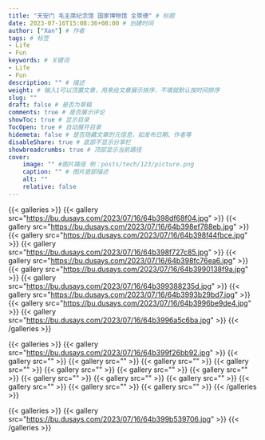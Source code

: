 ```yaml
---
title: "天安门 毛主席纪念馆 国家博物馆 全聚德" # 标题
date: 2023-07-16T15:08:36+08:00 # 创建时间
author: ["Xan"] # 作者
tags: # 标签
- Life 
- Fun 
keywords: # 关键词
- Life 
- Fun 
description: "" # 描述
weight: # 输入1可以顶置文章，用来给文章展示排序，不填就默认按时间排序
slug: ""
draft: false # 是否为草稿
comments: true # 是否展示评论
showToc: true # 显示目录
TocOpen: true # 自动展开目录
hidemeta: false # 是否隐藏文章的元信息，如发布日期、作者等
disableShare: true # 底部不显示分享栏
showbreadcrumbs: true # 顶部显示当前路径
cover:
    image: "" #图片路径 例：posts/tech/123/picture.png
    caption: "" # 图片底部描述
    alt: ""
    relative: false
---
```


{{< galleries >}}
{{< gallery src="https://bu.dusays.com/2023/07/16/64b398df68f04.jpg" >}}
{{< gallery src="https://bu.dusays.com/2023/07/16/64b398ef788eb.jpg" >}}
{{< gallery src="https://bu.dusays.com/2023/07/16/64b398f44fbce.jpg" >}}
{{< gallery src="https://bu.dusays.com/2023/07/16/64b398f727c85.jpg" >}}
{{< gallery src="https://bu.dusays.com/2023/07/16/64b398fc76ea6.jpg" >}}
{{< gallery src="https://bu.dusays.com/2023/07/16/64b3990138f9a.jpg" >}}
{{< gallery src="https://bu.dusays.com/2023/07/16/64b399388235d.jpg" >}}
{{< gallery src="https://bu.dusays.com/2023/07/16/64b3993b29bd7.jpg" >}}
{{< gallery src="https://bu.dusays.com/2023/07/16/64b3996be9de4.jpg" >}}
{{< gallery src="https://bu.dusays.com/2023/07/16/64b3996a5c6ba.jpg" >}}
{{< /galleries >}}

{{< galleries >}}
{{< gallery src="https://bu.dusays.com/2023/07/16/64b399f26bb92.jpg" >}}
{{< gallery src="" >}}
{{< gallery src="" >}}
{{< gallery src="" >}}
{{< gallery src="" >}}
{{< gallery src="" >}}
{{< gallery src="" >}}
{{< gallery src="" >}}
{{< gallery src="" >}}
{{< gallery src="" >}}
{{< gallery src="" >}}
{{< gallery src="" >}}
{{< gallery src="" >}}
{{< gallery src="" >}}
{{< /galleries >}}

{{< galleries >}}
{{< gallery src="https://bu.dusays.com/2023/07/16/64b399b539706.jpg" >}}
{{< /galleries >}}